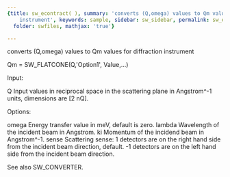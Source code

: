 ```yaml
---
{title: sw_econtract( ), summary: 'converts (Q,omega) values to Qm values for diffraction
    instrument', keywords: sample, sidebar: sw_sidebar, permalink: sw_econtract.html,
  folder: swfiles, mathjax: 'true'}

---
```

converts (Q,omega) values to Qm values for diffraction instrument
 
Qm = SW_FLATCONE(Q,'Option1', Value,...) 
 
Input:
 
Q         Input values in reciprocal space in the scattering plane in
          Angstrom^-1 units, dimensions are [2 nQ].
 
Options:
 
omega     Energy transfer value in meV, default is zero.
lambda    Wavelength of the incident beam in Angstrom.
ki        Momentum of the incidend beam in Angstrom^-1.
sense     Scattering sense:
              1       detectors are on the right hand side from the
                      incident beam direction, default.
             -1       detectors are on the left hand side from the
                      incident beam direction.
 
See also SW_CONVERTER.
 

